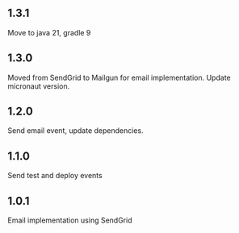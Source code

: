## 1.3.1

Move to java 21, gradle 9

## 1.3.0

Moved from SendGrid to Mailgun for email implementation. Update micronaut version.

## 1.2.0

Send email event, update dependencies.

## 1.1.0

Send test and deploy events

## 1.0.1

Email implementation using SendGrid
